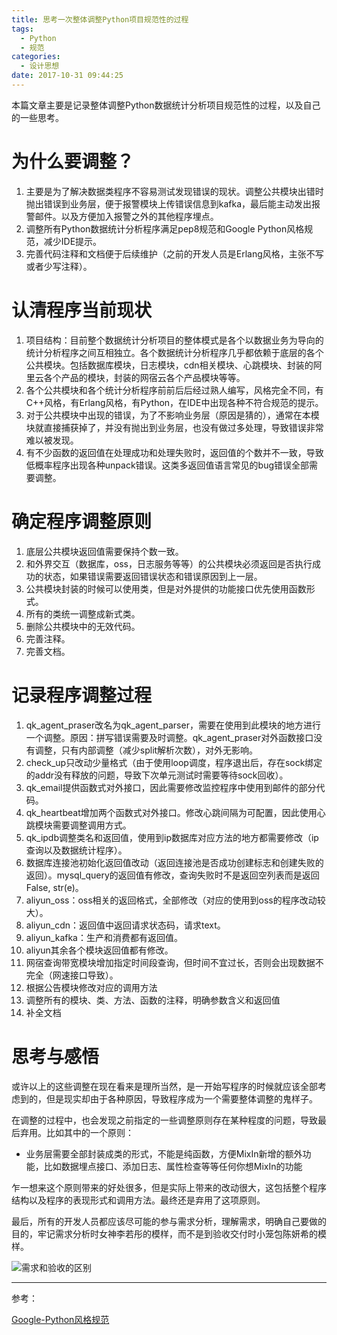 ```yaml
---
title: 思考一次整体调整Python项目规范性的过程
tags:
  - Python
  - 规范
categories:
  - 设计思想
date: 2017-10-31 09:44:25
---
```



本篇文章主要是记录整体调整Python数据统计分析项目规范性的过程，以及自己的一些思考。

# 为什么要调整？

1. 主要是为了解决数据类程序不容易测试发现错误的现状。调整公共模块出错时抛出错误到业务层，便于报警模块上传错误信息到kafka，最后能主动发出报警邮件。以及方便加入报警之外的其他程序埋点。
2. 调整所有Python数据统计分析程序满足pep8规范和Google Python风格规范，减少IDE提示。
3. 完善代码注释和文档便于后续维护（之前的开发人员是Erlang风格，主张不写或者少写注释）。

<!--more-->

# 认清程序当前现状

1. 项目结构：目前整个数据统计分析项目的整体模式是各个以数据业务为导向的统计分析程序之间互相独立。各个数据统计分析程序几乎都依赖于底层的各个公共模块。包括数据库模块，日志模块，cdn相关模块、心跳模块、封装的阿里云各个产品的模块，封装的网宿云各个产品模块等等。
2. 各个公共模块和各个统计分析程序前前后后经过熟人编写，风格完全不同，有C++风格，有Erlang风格，有Python，在IDE中出现各种不符合规范的提示。
3. 对于公共模块中出现的错误，为了不影响业务层（原因是猜的），通常在本模块就直接捕获掉了，并没有抛出到业务层，也没有做过多处理，导致错误非常难以被发现。
4. 有不少函数的返回值在处理成功和处理失败时，返回值的个数并不一致，导致低概率程序出现各种unpack错误。这类多返回值语言常见的bug错误全部需要调整。

# 确定程序调整原则

1. 底层公共模块返回值需要保持个数一致。
2. 和外界交互（数据库，oss，日志服务等等）的公共模块必须返回是否执行成功的状态，如果错误需要返回错误状态和错误原因到上一层。
3. 公共模块封装的时候可以使用类，但是对外提供的功能接口优先使用函数形式。
4. 所有的类统一调整成新式类。
5. 删除公共模块中的无效代码。
6. 完善注释。
7. 完善文档。

# 记录程序调整过程

1. qk_agent_praser改名为qk_agent_parser，需要在使用到此模块的地方进行一个调整。原因：拼写错误需要及时调整。qk_agent_praser对外函数接口没有调整，只有内部调整（减少split解析次数），对外无影响。
2. check_up只改动少量格式（由于使用loop调度，程序退出后，存在sock绑定的addr没有释放的问题，导致下次单元测试时需要等待sock回收）。
3. qk_email提供函数式对外接口，因此需要修改监控程序中使用到邮件的部分代码。
4. qk_heartbeat增加两个函数式对外接口。修改心跳间隔为可配置，因此使用心跳模块需要调整调用方式。
5. qk_ipdb调整类名和返回值，使用到ip数据库对应方法的地方都需要修改（ip查询以及数据统计程序）。
6. 数据库连接池初始化返回值改动（返回连接池是否成功创建标志和创建失败的返回）。mysql_query的返回值有修改，查询失败时不是返回空列表而是返回False, str(e)。
7. aliyun_oss：oss相关的返回格式，全部修改（对应的使用到oss的程序改动较大）。
8. aliyun_cdn：返回值中返回请求状态码，请求text。
9. aliyun_kafka：生产和消费都有返回值。
10. aliyun其余各个模块返回值都有修改。
11. 网宿查询带宽模块增加指定时间段查询，但时间不宜过长，否则会出现数据不完全（网速接口导致）。
12. 根据公告模块修改对应的调用方法
13. 调整所有的模块、类、方法、函数的注释，明确参数含义和返回值
14. 补全文档

# 思考与感悟

或许以上的这些调整在现在看来是理所当然，是一开始写程序的时候就应该全部考虑到的，但是现实却由于各种原因，导致程序成为一个需要整体调整的鬼样子。

在调整的过程中，也会发现之前指定的一些调整原则存在某种程度的问题，导致最后弃用。比如其中的一个原则：

- 业务层需要全部封装成类的形式，不能是纯函数，方便MixIn新增的额外功能，比如数据埋点接口、添加日志、属性检查等等任何你想MixIn的功能

乍一想来这个原则带来的好处很多，但是实际上带来的改动很大，这包括整个程序结构以及程序的表现形式和调用方法。最终还是弃用了这项原则。

最后，所有的开发人员都应该尽可能的参与需求分析，理解需求，明确自己要做的目的，牢记需求分析时女神李若彤的模样，而不是到验收交付时小笼包陈妍希的模样。

![需求和验收的区别](https://flowsnow.oss-cn-shanghai.aliyuncs.com/history/image/blog/%E9%9C%80%E6%B1%82%E5%92%8C%E9%AA%8C%E6%94%B6%E7%9A%84%E5%8C%BA%E5%88%AB.jpg)

---

参考：

[Google-Python风格规范](http://zh-google-styleguide.readthedocs.io/en/latest/google-python-styleguide/python_style_rules/)

